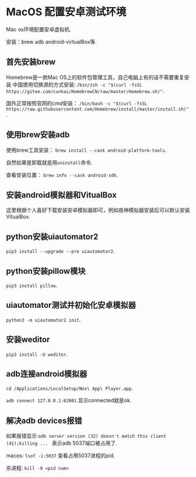 # MacOS 配置安卓测试环境
  Mac os环境配置安卓虚拟机. 
  
  安装：brew adb android-virtualBox等. 
  
## 首先安装brew
Homebrew是一款Mac OS上的软件包管理工具，自己电脑上有的话不需要重复安装
  中国使用切换源的方式安装:
  `/bin/zsh -c "$(curl -fsSL https://gitee.com/cunkai/HomebrewCN/raw/master/Homebrew.sh)"`. 
  
  国外正常按照官网的cmd安装：
  `/bin/bash -c "$(curl -fsSL https://raw.githubusercontent.com/Homebrew/install/master/install.sh)"`. 
  
## 使用brew安装adb
  使用brew工具安装：
  `brew install --cask android-platform-tools`. 
  
  自然如果是卸载就是用`uninstall`命令. 
  
  查看安装位置：
  `brew info --cask android-sdk`. 
  
## 安装android模拟器和VitualBox
  这里根据个人喜好下载安装安卓模拟器即可，例如夜神模拟器安装后可以默认安装VitualBox. 
  
## python安装uiautomator2
  `pip3 install --upgrade --pre uiautomator2`. 
  
## python安装pillow模块
  `pip3 install pillow`. 
  
## uiautomator测试并初始化安卓模拟器
  `python3 -m uiautomator2 init`. 
  
## 安装weditor
  `pip3 install -U weditor`. 

## adb连接android模拟器
  `cd /Applications/LocalSetup/Nox\ App\ Player.app`. 
  
  `adb connect 127.0.0.1:62001` 显示connected就是ok. 
  
## 解决adb devices报错
  如果报错显示:`adb server version (32) doesn't match this client (41);killing ... ` 表示adb 5037端口被占用了. 
  
  macos: `lsof -i:5037` 查看占用5037进程的pid. 
  
  杀进程: `kill -9 <pid num>` 
  
  
  
  
